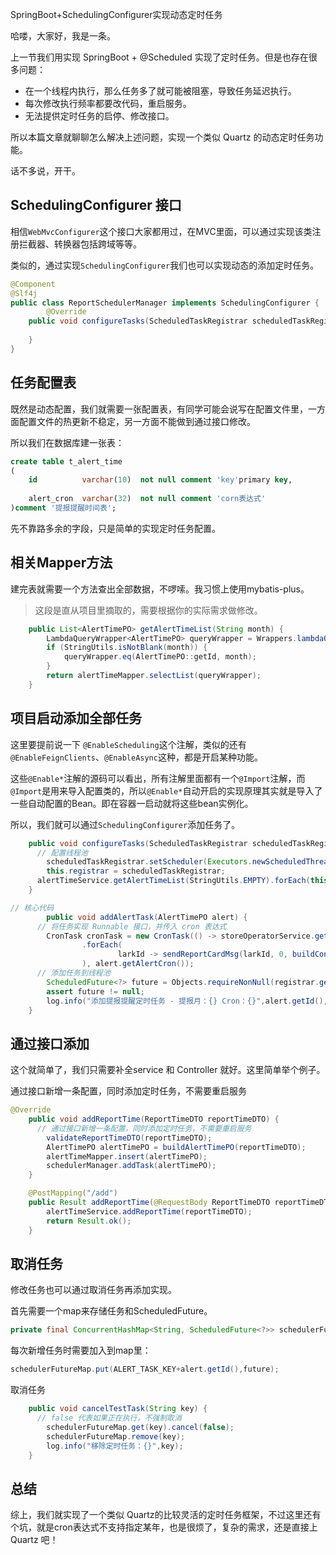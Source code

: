SpringBoot+SchedulingConfigurer实现动态定时任务

哈喽，大家好，我是一条。

上一节我们用实现 SpringBoot + @Scheduled 实现了定时任务。但是也存在很多问题：

- 在一个线程内执行，那么任务多了就可能被阻塞，导致任务延迟执行。
- 每次修改执行频率都要改代码，重启服务。
- 无法提供定时任务的启停、修改接口。

所以本篇文章就聊聊怎么解决上述问题，实现一个类似 Quartz 的动态定时任务功能。

话不多说，开干。

## SchedulingConfigurer 接口

相信`WebMvcConfigurer`这个接口大家都用过，在MVC里面，可以通过实现该类注册拦截器、转换器包括跨域等等。

类似的，通过实现`SchedulingConfigurer`我们也可以实现动态的添加定时任务。

```java
@Component
@Slf4j
public class ReportSchedulerManager implements SchedulingConfigurer {
		@Override
    public void configureTasks(ScheduledTaskRegistrar scheduledTaskRegistrar) {
        
    }
}
```

## 任务配置表

既然是动态配置，我们就需要一张配置表，有同学可能会说写在配置文件里，一方面配置文件的热更新不稳定，另一方面不能做到通过接口修改。

所以我们在数据库建一张表：

```sql
create table t_alert_time
(
    id          varchar(10)  not null comment 'key'primary key,
    
    alert_cron  varchar(32)  not null comment 'corn表达式'
)comment '提报提醒时间表';
```

先不靠路多余的字段，只是简单的实现定时任务配置。

## 相关Mapper方法

建完表就需要一个方法查出全部数据，不啰嗦。我习惯上使用mybatis-plus。

>这段是直从项目里摘取的，需要根据你的实际需求做修改。

```java
    public List<AlertTimePO> getAlertTimeList(String month) {
        LambdaQueryWrapper<AlertTimePO> queryWrapper = Wrappers.lambdaQuery(AlertTimePO.class);
        if (StringUtils.isNotBlank(month)) {
            queryWrapper.eq(AlertTimePO::getId, month);
        }
        return alertTimeMapper.selectList(queryWrapper);
    }
```

## 项目启动添加全部任务

这里要提前说一下 `@EnableScheduling`这个注解，类似的还有 `@EnableFeignClients`、`@EnableAsync`这种，都是开启某种功能。

这些`@Enable*`注解的源码可以看出，所有注解里面都有一个`@Import`注解，而`@Import`是用来导入配置类的，所以`@Enable*`自动开启的实现原理其实就是导入了一些自动配置的Bean。即在容器一启动就将这些bean实例化。

所以，我们就可以通过`SchedulingConfigurer`添加任务了。

```java
    public void configureTasks(ScheduledTaskRegistrar scheduledTaskRegistrar) {
      // 配置线程池
        scheduledTaskRegistrar.setScheduler(Executors.newScheduledThreadPool(10));
        this.registrar = scheduledTaskRegistrar;
      alertTimeService.getAlertTimeList(StringUtils.EMPTY).forEach(this::addTask);
    }

// 核心代码
		public void addAlertTask(AlertTimePO alert) {
      // 将任务实现 Runnable 接口，并传入 cron 表达式
        CronTask cronTask = new CronTask(() -> storeOperatorService.getOperatorList()
                .forEach(
                        larkId -> sendReportCardMsg(larkId, 0, buildContent(alert.getId()))
                ), alert.getAlertCron());
      // 添加任务到线程池
        ScheduledFuture<?> future = Objects.requireNonNull(registrar.getScheduler()).schedule(cronTask.getRunnable(), cronTask.getTrigger());
        assert future != null;
        log.info("添加提报提醒定时任务 - 提报月：{} Cron：{}",alert.getId(),alert.getAlertCron());
    }
```

## 通过接口添加

这个就简单了，我们只需要补全service 和 Controller 就好。这里简单举个例子。

通过接口新增一条配置，同时添加定时任务，不需要重启服务

```java
@Override
    public void addReportTime(ReportTimeDTO reportTimeDTO) {
      // 通过接口新增一条配置，同时添加定时任务，不需要重启服务
        validateReportTimeDTO(reportTimeDTO);
        AlertTimePO alertTimePO = buildAlertTimePO(reportTimeDTO);
        alertTimeMapper.insert(alertTimePO);
        schedulerManager.addTask(alertTimePO);
    }
```

```java
    @PostMapping("/add")
    public Result addReportTime(@RequestBody ReportTimeDTO reportTimeDTO){
        alertTimeService.addReportTime(reportTimeDTO);
        return Result.ok();
    }
```

## 取消任务

修改任务也可以通过取消任务再添加实现。

首先需要一个map来存储任务和ScheduledFuture。

```java
private final ConcurrentHashMap<String, ScheduledFuture<?>> schedulerFutureMap = new ConcurrentHashMap<>();
```

每次新增任务时需要加入到map里：

```java
schedulerFutureMap.put(ALERT_TASK_KEY+alert.getId(),future);
```

取消任务

```java
    public void cancelTestTask(String key) {
      // false 代表如果正在执行，不强制取消
        schedulerFutureMap.get(key).cancel(false);
        schedulerFutureMap.remove(key);
        log.info("移除定时任务：{}",key);
    }
```

## 总结

综上，我们就实现了一个类似 Quartz的比较灵活的定时任务框架，不过这里还有个坑，就是cron表达式不支持指定某年，也是很烦了，复杂的需求，还是直接上 Quartz 吧！